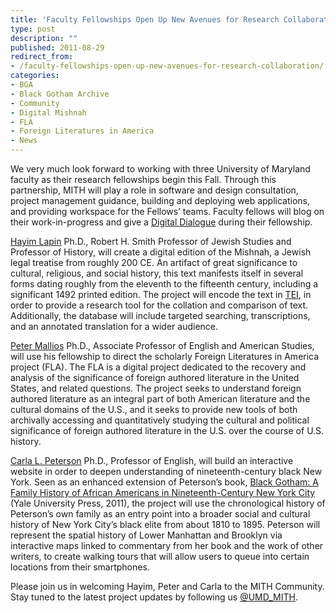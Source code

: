 ```yaml
---
title: 'Faculty Fellowships Open Up New Avenues for Research Collaboration'
type: post
description: ""
published: 2011-08-29
redirect_from: 
- /faculty-fellowships-open-up-new-avenues-for-research-collaboration/
categories:
- BGA
- Black Gotham Archive
- Community
- Digital Mishnah
- FLA
- Foreign Literatures in America
- News
---
```

We very much look forward to working with three University of Maryland faculty as their research fellowships begin this Fall. Through this partnership, MITH will play a role in software and design consultation, project management guidance, building and deploying web applications, and providing workspace for the Fellows’ teams. Faculty fellows will blog on their work-in-progress and give a [Digital Dialogue](http://mith.umd.edu/podcast/) during their fellowship.

[Hayim Lapin](http://www.jewishstudies.umd.edu/faculty/lapin.html) Ph.D., Robert H. Smith Professor of Jewish Studies and Professor of History, will create a digital edition of the Mishnah, a Jewish legal treatise from roughly 200 CE. An artifact of great significance to cultural, religious, and social history, this text manifests itself in several forms dating roughly from the eleventh to the fifteenth century, including a significant 1492 printed edition. The project will encode the text in [TEI](http://www.tei-c.org), in order to provide a research tool for the collation and comparison of text. Additionally, the database will include targeted searching, transcriptions, and an annotated translation for a wider audience.

[Peter Mallios](http://www.english.umd.edu/profiles/pmallios) Ph.D., Associate Professor of English and American Studies, will use his fellowship to direct the scholarly Foreign Literatures in America project (FLA). The FLA is a digital project dedicated to the recovery and analysis of the significance of foreign authored literature in the United States, and related questions. The project seeks to understand foreign authored literature as an integral part of both American literature and the cultural domains of the U.S., and it seeks to provide new tools of both archivally accessing and quantitatively studying the cultural and political significance of foreign authored literature in the U.S. over the course of U.S. history.

[Carla L. Peterson](http://www.english.umd.edu/users/cpeterso) Ph.D., Professor of English, will build an interactive website in order to deepen understanding of nineteenth-century black New York. Seen as an enhanced extension of Peterson’s book, [Black Gotham: A Family History of African Americans in Nineteenth-Century New York City ](http://yalepress.yale.edu/book.asp?isbn=9780300162554)(Yale University Press, 2011), the project will use the chronological history of Peterson’s own family as an entry point into a broader social and cultural history of New York City’s black elite from about 1810 to 1895. Peterson will represent the spatial history of Lower Manhattan and Brooklyn via interactive maps linked to commentary from her book and the work of other writers, to create walking tours that will allow users to queue into certain locations from their smartphones.

Please join us in welcoming Hayim, Peter and Carla to the MITH Community. Stay tuned to the latest project updates by following us [@UMD_MITH](http://twitter.com/#!/UMD_MITH).
